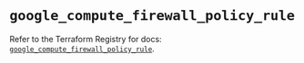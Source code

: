 # `google_compute_firewall_policy_rule`

Refer to the Terraform Registry for docs: [`google_compute_firewall_policy_rule`](https://registry.terraform.io/providers/hashicorp/google-beta/5.41.0/docs/resources/google_compute_firewall_policy_rule).
